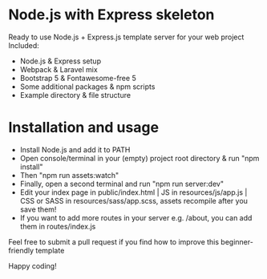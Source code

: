 # Node.js with Express skeleton

Ready to use Node.js + Express.js template server for your web project
Included:

- Node.js & Express setup
- Webpack & Laravel mix
- Bootstrap 5 & Fontawesome-free 5
- Some additional packages & npm scripts
- Example directory & file structure

# Installation and usage

- Install Node.js and add it to PATH
- Open console/terminal in your (empty) project root directory & run "npm install"
- Then "npm run assets:watch"
- Finally, open a second terminal and run "npm run server:dev"
- Edit your index page in public/index.html | JS in resources/js/app.js | CSS or SASS in resources/sass/app.scss, assets recompile after you save them!
- If you want to add more routes in your server e.g. /about, you can add them in routes/index.js

Feel free to submit a pull request if you find how to improve this beginner-friendly template

Happy coding!

